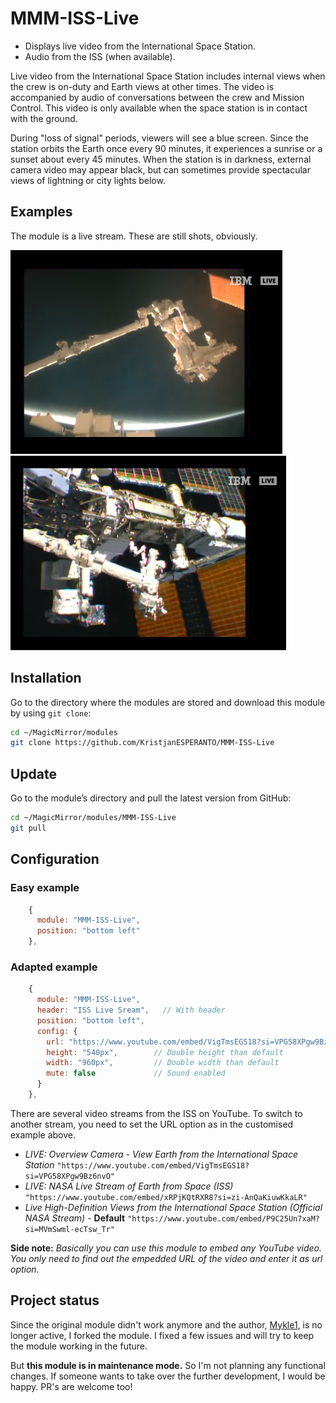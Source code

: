# MMM-ISS-Live

- Displays live video from the International Space Station.
- Audio from the ISS (when available).

Live video from the International Space Station includes internal views when the crew is on-duty and Earth views at other times. The video is accompanied by audio of conversations between the crew and Mission Control. This video is only available when the space station is in contact with the ground.

During "loss of signal" periods, viewers will see a blue screen. Since the station orbits the Earth once every 90 minutes, it experiences a sunrise or a sunset about every 45 minutes. When the station is in darkness, external camera video may appear black, but can sometimes provide spectacular views of lightning or city lights below.

## Examples

The module is a live stream. These are still shots, obviously.

![Screenshot 1](images/i1.png) ![Screenshot 2](images/i33.png)

## Installation

Go to the directory where the modules are stored and download this module by using `git clone`:

```bash
cd ~/MagicMirror/modules
git clone https://github.com/KristjanESPERANTO/MMM-ISS-Live
```

## Update

Go to the module’s directory and pull the latest version from GitHub:

```bash
cd ~/MagicMirror/modules/MMM-ISS-Live
git pull
```

## Configuration

### Easy example

```js
    {
      module: "MMM-ISS-Live",
      position: "bottom left"
    },
```

### Adapted example

```js
    {
      module: "MMM-ISS-Live",
      header: "ISS Live Sream",   // With header
      position: "bottom left",
      config: {
        url: "https://www.youtube.com/embed/VigTmsEGS18?si=VPG58XPgw9Bz6nvO", // Another video stream
        height: "540px",        // Double height than default
        width: "960px",         // Double width than default
        mute: false             // Sound enabled
      }
    },
```

There are several video streams from the ISS on YouTube. To switch to another stream, you need to set the URL option as in the customised example above.

- _LIVE: Overview Camera - View Earth from the International Space Station_
  `"https://www.youtube.com/embed/VigTmsEGS18?si=VPG58XPgw9Bz6nvO"`
- _LIVE: NASA Live Stream of Earth from Space (ISS)_
  `"https://www.youtube.com/embed/xRPjKQtRXR8?si=zi-AnQaKiuwKkaLR"`
- _Live High-Definition Views from the International Space Station (Official NASA Stream)_ - **Default**
  `"https://www.youtube.com/embed/P9C25Un7xaM?si=MVmSwml-ecTsw_Tr"`

**Side note:** _Basically you can use this module to embed any YouTube video. You only need to find out the empedded URL of the video and enter it as url option._

## Project status

Since the original module didn't work anymore and the author, [Mykle1](https://github.com/Mykle1), is no longer active, I forked the module. I fixed a few issues and will try to keep the module working in the future.

But **this module is in maintenance mode.** So I'm not planning any functional changes. If someone wants to take over the further development, I would be happy. PR's are welcome too!
